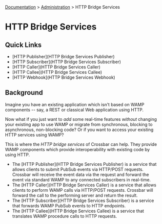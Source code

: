 [Documentation](.) > [Administration](Administration) > HTTP Bridge Services

# HTTP Bridge Services

## Quick Links

* [HTTP Publisher](HTTP Bridge Services Publisher)
* [HTTP Subscriber](HTTP Bridge Services Subscriber)
* [HTTP Caller](HTTP Bridge Services Caller)
* [HTTP Callee](HTTP Bridge Services Callee)
* [HTTP Webhook](HTTP Bridge Services Webhook)

## Background

Imagine you have an existing application which isn't based on WAMP components -- say, a REST or classical Web application using HTTP.

Now what if you just want to *add* some real-time features *without* changing your existing app to use WAMP or migrate from synchronous, blocking to asynchronous, non-blocking code?
Or if you want to access your existing HTTP services using WAMP?

This is where the *HTTP bridge services* of Crossbar can help.
They provide WAMP components which provide interoperability with existing code by using HTTP.

* The [HTTP Publisher](HTTP Bridge Services Publisher) is a service that allows clients to submit PubSub events via HTTP/POST requests.
Crossbar will receive the event data via the request and forward the event via standard WAMP to any connected subscribers in real-time.
* The [HTTP Caller](HTTP Bridge Services Caller) is a service that allows clients to perform WAMP calls via HTTP/POST requests.
Crossbar will forward the call to the performing server and return the result.
* The [HTTP Subscriber](HTTP Bridge Services Subscriber) is a service that forwards WAMP PubSub events to HTTP endpoints.
* The [HTTP Callee](HTTP Bridge Services Callee) is a service that translates WAMP procedure calls to HTTP requests.
